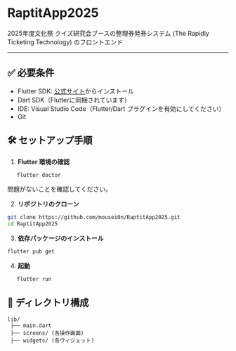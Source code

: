 # RaptitApp2025
2025年度文化祭 クイズ研究会ブースの整理券発券システム (The Rapidly Ticketing Technology) のフロントエンド 

---

## ✅ 必要条件

- Flutter SDK: [公式サイト](https://flutter.dev/docs/get-started/install)からインストール
- Dart SDK（Flutterに同梱されています）
- IDE: Visual Studio Code（Flutter/Dart プラグインを有効にしてください）
- Git

## 🛠 セットアップ手順

1. **Flutter 環境の確認**
```bash
   flutter doctor
```
問題がないことを確認してください。

2. **リポジトリのクローン**
```bash
git clone https://github.com/mousei0n/RaptitApp2025.git
cd RaptitApp2025
```

3. **依存パッケージのインストール**
```bash
flutter pub get
```

4. **起動**
```bash
   flutter run
```

## 📁 ディレクトリ構成

```
lib/
 ├── main.dart
 ├── screens/ (各操作画面)
 ├── widgets/ (各ウィジェット)
```

